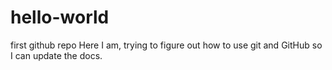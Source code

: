 # hello-world
first github repo
Here I am, trying to figure out how to use git and GitHub so I can update the docs.
